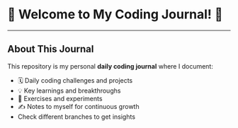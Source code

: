 # 👋 Welcome to My Coding Journal! 🚀

---

## About This Journal

This repository is my personal **daily coding journal** where I document:
- 🗓️ Daily coding challenges and projects
- 💡 Key learnings and breakthroughs
- 🧪 Exercises and experiments
- ✍️ Notes to myself for continuous growth
- Check different branches to get insights
